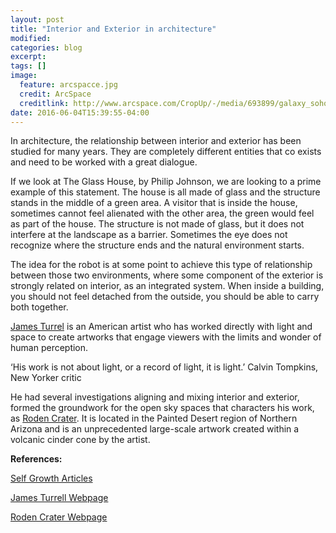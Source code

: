 ```yaml
---
layout: post
title: "Interior and Exterior in architecture"
modified:
categories: blog
excerpt:
tags: []
image:
  feature: arcspacce.jpg
  credit: ArcSpace
  creditlink: http://www.arcspace.com/CropUp/-/media/693899/galaxy_soho_zha_12-10_5958.jpg
date: 2016-06-04T15:39:55-04:00
---
```


In architecture, the relationship between interior and exterior has been studied for many years. They are completely different entities that co exists and need to be worked with a great dialogue. 

If we look at The Glass House, by Philip Johnson, we are looking to a prime example of this statement. The house is all made of glass and the structure stands in the middle of a green area. A visitor that is inside the house, sometimes cannot feel alienated with the other area, the green would feel as part of the house. The structure is not made of glass, but it does not interfere at the landscape as a barrier. Sometimes the eye does not recognize where the structure ends and the natural environment starts.

The idea for the robot is at some point to achieve this type of relationship between those two environments, where some component of the exterior is strongly related on interior, as an integrated system. When inside a building, you should not feel detached from the outside, you should be able to carry both together.

[James Turrel](http://jamesturrell.com/) is an American artist who has worked directly with light and space to create artworks that engage viewers with the limits and wonder of human perception.

‘His work is not about light, or a record of light, it is light.’ Calvin Tompkins, New Yorker critic

He had several investigations aligning and mixing interior and exterior, formed the groundwork for the open sky spaces that characters his work, as [Roden Crater](http://rodencrater.com/about/).  It is located in the Painted Desert region of Northern Arizona and is an unprecedented large-scale artwork created within a volcanic cinder cone by the artist.




**References:**

[Self Growth Articles](http://www.selfgrowth.com/articles/the-relationship-between-the-interior-and-exterior)

[James Turrell Webpage](http://jamesturrell.com/)

[Roden Crater Webpage](http://rodencrater.com/)


[jekyll-gh]: https://github.com/jekyll/jekyll
[jekyll]:    http://jekyllrb.com
